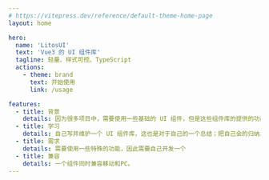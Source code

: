```yaml
---
# https://vitepress.dev/reference/default-theme-home-page
layout: home

hero:
  name: 'LitosUI'
  text: 'Vue3 的 UI 组件库'
  tagline: 轻量、样式可控、TypeScript
  actions:
    - theme: brand
      text: 开始使用
      link: /usage

features:
  - title: 背景
    details: 因为很多项目中，需要使用一些基础的 UI 组件，但是这些组件库的提供的功能太过繁杂但我只取其中一瓢，为了一瓢水而引入江河有点不划算
  - title: 学习
    details: 自己写并维护一个 UI 组件库，这也是对于自己的一个总结；把自己会的归纳总结为一个组件
  - title: 需求
    details: 需要使用一些特殊的功能，因此需要自己开发一个
  - title: 兼容
    details: 一个组件同时兼容移动和PC。
---
```

